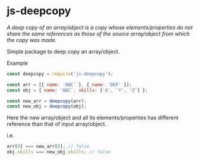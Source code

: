 # js-deepcopy

_A deep copy of an array/object is a copy whose elements/properties do not share the same references as those of the source array/object from which the copy was made._

Simple package to deep copy an array/object.

Example

```js
const deepcopy = require('js-deepcopy');

const arr = [{ name: 'ABC' }, { name: 'DEF' }];
const obj = { name: 'ABC', skills: ['X', 'Y', 'Z'] };

const new_arr = deepcopy(arr);
const new_obj = deepcopy(obj);
```

Here the new array/object and all its elements/properties has different reference than that of input array/object.

i.e.

```js
arr[0] === new_arr[0]; // false
obj.skills === new_obj.skills; // false
```
